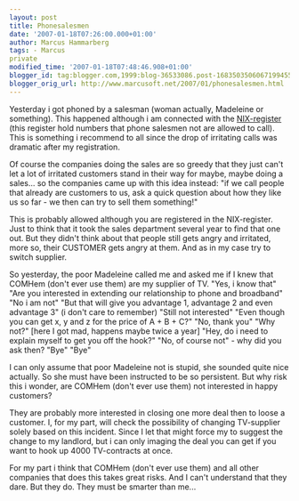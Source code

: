 ```yaml
---
layout: post
title: Phonesalesmen
date: '2007-01-18T07:26:00.000+01:00'
author: Marcus Hammarberg
tags: - Marcus
private
modified_time: '2007-01-18T07:48:46.908+01:00'
blogger_id: tag:blogger.com,1999:blog-36533086.post-1683503506067199455
blogger_orig_url: http://www.marcusoft.net/2007/01/phonesalesmen.html
---
```


Yesterday i got phoned by a salesman (woman actually, Madeleine or
something). This happened although i am connected with the
[NIX-register](http://www.nix.nu/) (this register hold numbers that
phone salesmen not are allowed to call). This is something i recommend
to all since the drop of irritating calls was dramatic after my
registration.

Of course the companies doing the sales are so greedy that they just
can't let a lot of irritated customers stand in their way for maybe,
maybe doing a sales... so the companies came up with this idea
instead:
"if we call people that already are customers to us, ask a quick
question about how they like us so far - we then can try to sell them
something!"

This is probably allowed although you are registered in the
NIX-register. Just to think that it took the sales department several
year to find that one out. But they didn't think about that people still
gets angry and irritated, more so, their CUSTOMER gets angry at them.
And as in my case try to switch supplier.

So yesterday, the poor Madeleine called me and asked me if I knew that
COMHem (don't ever use them) are my supplier of TV.
"Yes, i know that"
"Are you interested in extending our relationship to phone and
broadband"
"No i am not"
"But that will give you advantage 1, advantage 2 and even advantage 3"
(i don't care to remember)
"Still not interested"
"Even though you can get x, y and z for the price of A + B + C?"
"No, thank you"
"Why not?" \[here I got mad, happens maybe twice a year\]
"Hey, do i need to explain myself to get you off the hook?"
"No, of course not" - why did you ask then?
"Bye"
"Bye"

I can only assume that poor Madeleine not is stupid, she sounded quite
nice actually. So she must have been instructed to be so persistent. But
why risk this i wonder, are COMHem (don't ever use them) not interested
in happy customers?

They are probably more interested in closing one more deal then to loose
a customer. I, for my part, will check the possibility of changing
TV-supplier solely based on this incident. Since I let that might force
my to suggest the change to my landlord, but i can only imaging the deal
you can get if you want to hook up 4000 TV-contracts at once.

For my part i think that COMHem (don't ever use them) and all other
companies that does this takes great risks. And I can't understand that
they dare. But they do. They must be smarter than me...

